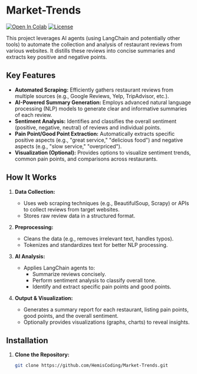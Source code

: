 # Market-Trends

[![Open In Colab](https://colab.research.google.com/assets/colab-badge.svg)](to_be_added) [![License](https://img.shields.io/badge/License-MIT-blue.svg)](https://opensource.org/licenses/MIT)

This project leverages AI agents (using LangChain and potentially other tools) to automate the collection and analysis of restaurant reviews from various websites.  It distills these reviews into concise summaries and extracts key positive and negative points.

## Key Features

* **Automated Scraping:** Efficiently gathers restaurant reviews from multiple sources (e.g., Google Reviews, Yelp, TripAdvisor, etc.).
* **AI-Powered Summary Generation:** Employs advanced natural language processing (NLP) models to generate clear and informative summaries of each review.
* **Sentiment Analysis:**  Identifies and classifies the overall sentiment (positive, negative, neutral) of reviews and individual points.
* **Pain Point/Good Point Extraction:**  Automatically extracts specific positive aspects (e.g., "great service," "delicious food") and negative aspects (e.g., "slow service," "overpriced").
* **Visualization (Optional):** Provides options to visualize sentiment trends, common pain points, and comparisons across restaurants.

## How It Works

1. **Data Collection:**
   - Uses web scraping techniques (e.g., BeautifulSoup, Scrapy) or APIs to collect reviews from target websites.
   - Stores raw review data in a structured format.

2. **Preprocessing:**
   - Cleans the data (e.g., removes irrelevant text, handles typos).
   - Tokenizes and standardizes text for better NLP processing.

3. **AI Analysis:**
   - Applies LangChain agents to:
      - Summarize reviews concisely.
      - Perform sentiment analysis to classify overall tone.
      - Identify and extract specific pain points and good points.

4. **Output & Visualization:**
   - Generates a summary report for each restaurant, listing pain points, good points, and the overall sentiment.
   - Optionally provides visualizations (graphs, charts) to reveal insights.

## Installation

1. **Clone the Repository:**
   ```bash
   git clone https://github.com/HemisCoding/Market-Trends.git
